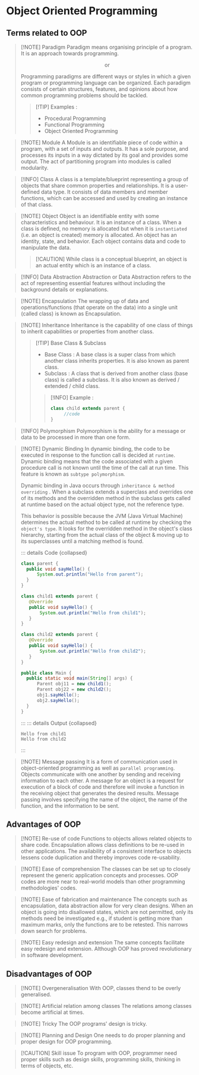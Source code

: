 # Object Oriented Programming

## Terms related to OOP
>
>[!NOTE] Paradigm
> Paradigm means organising principle of a program. It is an approach towards programming.
> <p align="center">or</p>
> Programming paradigms are different ways or styles in which a given program or programming language can be organized. Each paradigm consists of certain structures, features, and opinions about how common programming problems should be tackled.
>
> >[!TIP] Examples :
> >
> > - Procedural Programming
> > - Functional Programming
>> - Object Oriented Programming

>[!NOTE] Module
>A Module is an identifiable piece of code within a program, with a set of inputs and outputs. It has a sole purpose, and processes its inputs in a way dictated by its goal and provides some output. The act of partitioning program into modules is called modularity.

>[!INFO] Class
>A class is a template/blueprint representing a group of objects that share common properties and relationships.
>It is a user-defined data type. It consists of data members and member functions, which can be accessed and used by creating an instance of that class.

>[!NOTE] Object
>Object is an identifiable entity with some characteristics and behaviour.
>It is an instance of a class. When a class is defined, no memory is allocated but when it is `instantiated` (i.e. an object is created) memory is allocated. An object has an identity, state, and behavior. Each object contains data and code to manipulate the data.
>>[!CAUTION] While class is a conceptual blueprint, an object is an actual entity which is an instance of a class.

>[!INFO] Data Abstraction
>Abstraction or Data Abstraction refers to the act of representing essential features without including the background details or explanations.

>[!NOTE] Encapsulation
>The wrapping up of data and operations/functions (that operate on the data) into a single unit (called class) is known as Encapsulation.

>[!NOTE] Inheritance
>Inheritance is the capability of one class of things to inherit capabilities or properties from another class.
>>[!TIP] Base Class & Subclass
>>
>> - Base Class : A base class is a super class from which another class inherits properties. It is also known as parent class.
>> - Subclass : A class that is derived from another class (base class) is called a subclass. It is also known as derived / extended / child class.
>>
>>>[!INFO] Example :
>>>
>>>```java
>>>class child extends parent {
>>>      //code
>>>}
>>>```

>[!INFO] Polymorphism
>Polymorphism is the ability for a message or data to be processed in more than one form.

>[!NOTE] Dynamic Binding
> In dynamic binding, the code to be executed in response to the function call is decided at `runtime`. Dynamic binding means that the code associated with a given procedure call is not known until the time of the call at run time. This feature is known as `subtype polymorphism`.
> <p></p>
>
> Dynamic binding in Java occurs through `inheritance & method overriding` . When a subclass extends a superclass and overrides one of its methods and the overridden method in the subclass gets called at runtime based on the actual object type, not the reference type.
> <p></p>
>
> This behavior is possible because the JVM (Java Virtual Machine) determines the actual method to be called at runtime by checking the `object's type`. It looks for the overridden method in the object's class hierarchy, starting from the actual class of the object & moving up to its superclasses until a matching method is found.
>
> ::: details Code {collapsed}
> ``` java
>class parent {
>   public void sayHello() {
>       System.out.println("Hello from parent");
>   }
>}
>
>class child1 extends parent {
>    @Override
>    public void sayHello() {
>        System.out.println("Hello from child1");
>    }
>}
>
>class child2 extends parent {
>    @Override
>    public void sayHello() {
>        System.out.println("Hello from child2");
>    }
>}
>
>public class Main {
>   public static void main(String[] args) {
>       Parent obj11 = new child1();
>       Parent obj22 = new child2();
>       obj1.sayHello();
>       obj2.sayHello();
>   }
>}
> ``` 
> :::
> ::: details Output {collapsed}
> ```shell
>Hello from child1
>Hello from child2
>
> ```
> :::

>[!NOTE] Message passing
> It is a form of communication used in object-oriented programming as well as `parallel programming`. Objects communicate with one another by sending and receiving information to each other. A message for an object is a request for execution of a block of code and therefore will invoke a function in the receiving object that generates the desired results. Message passing involves specifying the name of the object, the name of the function, and the information to be sent.

## Advantages of OOP
>
>[!NOTE] Re-use of code
>Functions to objects allows related objects to share code. Encapsulation allows class definitions to be re-used in other applications. The availability of a consistent interface to objects lessens code duplication and thereby improves code re-usability.

>[!NOTE] Ease of comprehension
>The classes can be set up to closely represent the generic application concepts and processes. OOP codes are more near to real-world models than other programming methodologies' codes.

>[!NOTE] Ease of fabrication and maintenance
>The concepts such as encapsulation, data abstraction allow for very clean designs. When an object is going into disallowed states, which are not permitted, only its methods need be investigated e.g., if student is getting more than maximum marks, only the functions are to be retested. This narrows down search for problems.

>[!NOTE] Easy redesign and extension
>The same concepts facilitate easy redesign and extension. Although OOP has proved revolutionary in software development.

## Disadvantages of OOP
>
>[!NOTE] Overgeneralisation
>With OOP, classes thend to be overly generalised.

>[!NOTE] Artificial relation among classes
>The relations among classes become artificial at times.

>[!NOTE] Tricky
>The OOP programs' design is tricky.

>[!NOTE] Planning and Design
>One needs to do proper planning and proper design for OOP programming.

>[!CAUTION] Skill issue
>To program with OOP, programmer need proper skills such as design skills, programming skills, thinking in terms of objects, etc.
